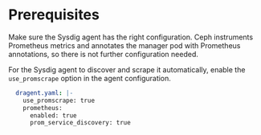 # Prerequisites
Make sure the Sysdig agent has the right configuration.
Ceph instruments Prometheus metrics and annotates the manager pod with Prometheus annotations, so there is not further configuration needed.

For the Sysdig agent to discover and scrape it automatically, enable the `use_promscrape` option in the agent configuration.

```yaml
  dragent.yaml: |-
    use_promscrape: true
    prometheus:
      enabled: true
      prom_service_discovery: true
```
